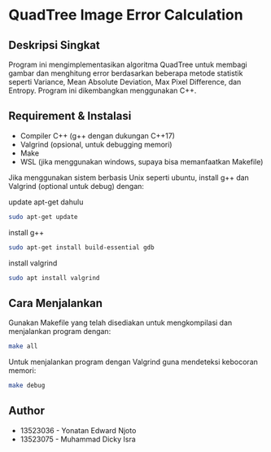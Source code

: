 # QuadTree Image Error Calculation

## Deskripsi Singkat

Program ini mengimplementasikan algoritma QuadTree untuk membagi gambar dan menghitung error berdasarkan beberapa metode statistik seperti Variance, Mean Absolute Deviation, Max Pixel Difference, dan Entropy. Program ini dikembangkan menggunakan C++.

## Requirement & Instalasi

- Compiler C++ (g++ dengan dukungan C++17)
- Valgrind (opsional, untuk debugging memori)
- Make
- WSL (jika menggunakan windows, supaya bisa memanfaatkan Makefile)

Jika menggunakan sistem berbasis Unix seperti ubuntu, install g++ dan Valgrind (optional untuk debug) dengan:

update apt-get dahulu

```sh
sudo apt-get update
```

install g++

```sh
sudo apt-get install build-essential gdb
```

install valgrind

```sh
sudo apt install valgrind
```

## Cara Menjalankan

Gunakan Makefile yang telah disediakan untuk mengkompilasi dan menjalankan program dengan:

```sh
make all
```

Untuk menjalankan program dengan Valgrind guna mendeteksi kebocoran memori:

```sh
make debug
```

## Author

- 13523036 - Yonatan Edward Njoto
- 13523075 - Muhammad Dicky Isra
